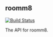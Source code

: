 roomm8
----------

[![Build Status](https://amitshankar.visualstudio.com/roomm8/_apis/build/status/roomm8)](https://amitshankar.visualstudio.com/roomm8/_build/latest?definitionId=8)

The API for roomm8.